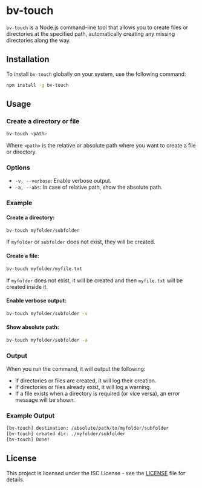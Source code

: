 
# bv-touch

`bv-touch` is a Node.js command-line tool that allows you to create files or directories at the specified path, automatically creating any missing directories along the way.

## Installation

To install `bv-touch` globally on your system, use the following command:

```bash
npm install -g bv-touch
```

## Usage

### Create a directory or file

```bash
bv-touch <path>
```

Where `<path>` is the relative or absolute path where you want to create a file or directory.

### Options

- `-v, --verbose`: Enable verbose output.
- `-a, --abs`: In case of relative path, show the absolute path.

### Example

#### Create a directory:

```bash
bv-touch myfolder/subfolder
```

If `myfolder` or `subfolder` does not exist, they will be created. 

#### Create a file:

```bash
bv-touch myfolder/myfile.txt
```

If `myfolder` does not exist, it will be created and then `myfile.txt` will be created inside it.

#### Enable verbose output:

```bash
bv-touch myfolder/subfolder -v
```

#### Show absolute path:

```bash
bv-touch myfolder/subfolder -a
```

### Output

When you run the command, it will output the following:
- If directories or files are created, it will log their creation.
- If directories or files already exist, it will log a warning.
- If a file exists when a directory is required (or vice versa), an error message will be shown.

### Example Output

```bash
[bv-touch] destination: /absolute/path/to/myfolder/subfolder
[bv-touch] created dir: ./myfolder/subfolder
[bv-touch] Done!
```

## License

This project is licensed under the ISC License - see the [LICENSE](./LICENSE) file for details.
